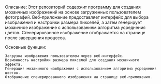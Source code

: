 Описание:
Этот репозиторий содержит программу для создания мозаичных изображений на основе загруженных пользователем фотографий. Веб-приложение предоставляет интерфейс для выбора изображения и настройки размера пикселей, а затем генерирует мозаичное изображение с использованием алгоритма усреднения цветов. Сгенерированное изображение отображается на странице после завершения процесса.

Основные функции:

    Загрузка изображения пользователем через веб-интерфейс.
    Возможность настройки размера пикселей для создания мозаичного эффекта.
    Генерация мозаичного изображения с использованием алгоритма усреднения цветов.
    Отображение сгенерированного изображения на странице веб-приложения.
